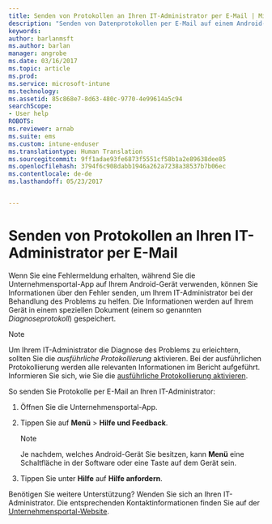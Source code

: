 ```yaml
---
title: Senden von Protokollen an Ihren IT-Administrator per E-Mail | Microsoft-Dokumentation
description: "Senden von Datenprotokollen per E-Mail auf einem Android-Gerät"
keywords: 
author: barlanmsft
ms.author: barlan
manager: angrobe
ms.date: 03/16/2017
ms.topic: article
ms.prod: 
ms.service: microsoft-intune
ms.technology: 
ms.assetid: 85c868e7-8d63-480c-9770-4e99614a5c94
searchScope:
- User help
ROBOTS: 
ms.reviewer: arnab
ms.suite: ems
ms.custom: intune-enduser
ms.translationtype: Human Translation
ms.sourcegitcommit: 9ff1adae93fe6873f5551cf58b1a2e89638dee85
ms.openlocfilehash: 3794f6c908dabb1946a262a7238a38537b7b06ec
ms.contentlocale: de-de
ms.lasthandoff: 05/23/2017


---
```



# <a name="send-logs-to-your-it-admin-using-email"></a>Senden von Protokollen an Ihren IT-Administrator per E-Mail

Wenn Sie eine Fehlermeldung erhalten, während Sie die Unternehmensportal-App auf Ihrem Android-Gerät verwenden, können Sie Informationen über den Fehler senden, um Ihrem IT-Administrator bei der Behandlung des Problems zu helfen. Die Informationen werden auf Ihrem Gerät in einem speziellen Dokument (einem so genannten _Diagnoseprotokoll_) gespeichert.

> [!Note]
> Um Ihrem IT-Administrator die Diagnose des Problems zu erleichtern, sollten Sie die _ausführliche Protokollierung_ aktivieren. Bei der ausführlichen Protokollierung werden alle relevanten Informationen im Bericht aufgeführt. Informieren Sie sich, wie Sie die [ausführliche Protokollierung aktivieren](use-verbose-logging-to-help-your-it-administrator-fix-device-issues-android.md).

So senden Sie Protokolle per E-Mail an Ihren IT-Administrator:

1.  Öffnen Sie die Unternehmensportal-App.

2.  Tippen Sie auf **Menü** >  **Hilfe und Feedback**.

    > [!NOTE]
    > Je nachdem, welches Android-Gerät Sie besitzen, kann **Menü** eine Schaltfläche in der Software oder eine Taste auf dem Gerät sein.

3.  Tippen Sie unter **Hilfe** auf **Hilfe anfordern**.

Benötigen Sie weitere Unterstützung? Wenden Sie sich an Ihren IT-Administrator. Die entsprechenden Kontaktinformationen finden Sie auf der [Unternehmensportal-Website](http://portal.manage.microsoft.com).

